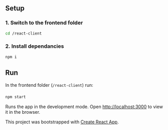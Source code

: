 ## Setup
### 1. Switch to the frontend folder
```bash
cd /react-client
```

### 2. Install dependancies
```bash
npm i
```

## Run
In the frontend folder (`/react-client`) run:
### 
```bash
npm start
```
Runs the app in the development mode.
Open [http://localhost:3000](http://localhost:3000) to view it in the browser.

This project was bootstrapped with [Create React App](https://github.com/facebook/create-react-app).